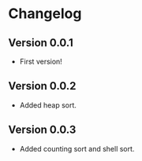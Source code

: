 # Changelog

## Version 0.0.1
- First version!

## Version 0.0.2
- Added heap sort.

## Version 0.0.3
- Added counting sort and shell sort.